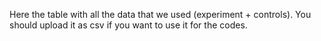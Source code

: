 Here the table with all the data that we used (experiment + controls). You should upload it as csv if you want to use it for the codes.
